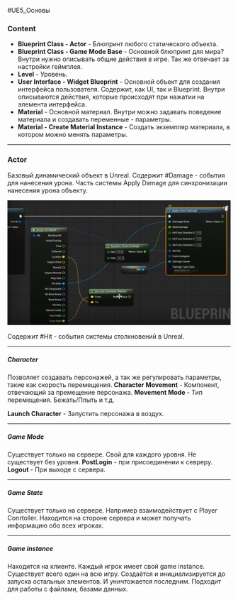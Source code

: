 #UE5_Основы
### Content

- **Blueprint Class - Actor** - Блюпринт любого статического объекта.
- **Blueprint Class - Game Mode Base** - Основной блюпринт для мира? Внутри нужно описывать общие действия в игре. Так же отвечает за настройки геймплея.
- **Level** - Уровень.
- **User Interface - Widget Blueprint** - Основной объект для создания интерфейса пользователя. Содержит, как UI, так и Blueprint. Внутри описываются действия, которые происходят при нажатии на элемента интерфейса.
- **Material** - Основной материал. Внутри можно задавать поведение материала и создавать переменные - параметры.
- **Material - Create Material Instance** - Создать экземпляр материала, в котором можно менять параметры.
----

### Actor

Базовый динамический объект в Unreal. 
Содержит #Damage - события для нанесения урона. Часть системы Apply Damage для синхронизации нанесения урона объекту.

![](../Files/Pasted%20image%2020230523203302.png)

Содержит #Hit - события системы столкновений в Unreal.

----
##### Character

Позволяет создавать персонажей, а так же регулировать параметры, такие как скорость перемещения.
**Character Movement** - Компонент, отвечающий за премещение персонажа.
**Movement Mode** - Тип перемещения. Бежать/Плыть и т.д.

**Launch Character** - Запустить персонажа в воздух.

----
##### Game Mode

Существует только на сервере. Свой для каждого уровня. Не существует без уровня.
**PostLogin** - при присоединении к севреру.
**Logout** - При выходе с сервера.

----
##### Game State

Существует только на сервере.
Например взаимодействует с Player Conrtoller.
Находится на стороне сервера и может получать информацию обо всех игроках.

----
##### Game instance

Находится на клиенте. Каждый игрок имеет свой game instance.
Существует всего один на всю игру. Создаётся и инициализируется до запуска остальных элементов. И уничтожается последним.
Подходит для работы с файлами, базами данных.
